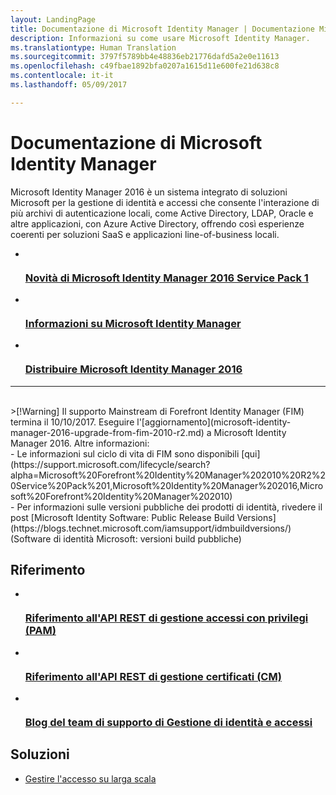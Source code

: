 ```yaml
---
layout: LandingPage
title: Documentazione di Microsoft Identity Manager | Documentazione Microsoft
description: Informazioni su come usare Microsoft Identity Manager.
ms.translationtype: Human Translation
ms.sourcegitcommit: 3797f5789bb4e48836eb21776dafd5a2e0e11613
ms.openlocfilehash: c49fbae1892bfa0207a1615d11e600fe21d638c8
ms.contentlocale: it-it
ms.lasthandoff: 05/09/2017

---
```

# <a name="microsoft-identity-manager-documentation"></a>Documentazione di Microsoft Identity Manager

Microsoft Identity Manager 2016 è un sistema integrato di soluzioni Microsoft per la gestione di identità e accessi che consente l'interazione di più archivi di autenticazione locali, come Active Directory, LDAP, Oracle e altre applicazioni, con Azure Active Directory, offrendo così esperienze coerenti per soluzioni SaaS e applicazioni line-of-business locali.

<ul class="panelContent cardsFTitle">
    <li>
        <a href="/microsoft-identity-manager/microsoft-identity-manager-2016-sp1-release-notes">
        <div class="cardSize">
            <div class="cardPadding">
                <div class="card">
                    <div class="cardImageOuter">
                        <div class="cardImage">
                            <img src="/media/common/i_whats-new.svg" alt="" />
                        </div>
                    </div>
                    <div class="cardText">
                        <h3>Novità di Microsoft Identity Manager 2016 Service Pack 1</h3>
                    </div>
                </div>
            </div>
        </div>
        </a>
    </li>
    <li>
        <a href="/microsoft-identity-manager/microsoft-identity-manager-2016">
        <div class="cardSize">
            <div class="cardPadding">
                <div class="card">
                    <div class="cardImageOuter">
                        <div class="cardImage">
                            <img src="/media/common/i_learn-about.svg" alt="" />
                        </div>
                    </div>
                    <div class="cardText">
                        <h3>Informazioni su Microsoft Identity Manager</h3>                    </div>
                </div>
            </div>
        </div>
        </a>
    </li>
    <li>
        <a href="/microsoft-identity-manager/microsoft-identity-manager-deploy">
        <div class="cardSize">
            <div class="cardPadding">
                <div class="card">
                    <div class="cardImageOuter">
                        <div class="cardImage">
                            <img src="/media/common/deploy.svg" alt="" />
                        </div>
                    </div>
                    <div class="cardText">
                        <h3>Distribuire Microsoft Identity Manager 2016</h3>
                    </div>
                </div>
            </div>
        </div>
        </a>
    </li>
</ul>

---
<br>
>[!Warning]
Il supporto Mainstream di Forefront Identity Manager (FIM) termina il 10/10/2017. Eseguire l'[aggiornamento](microsoft-identity-manager-2016-upgrade-from-fim-2010-r2.md) a Microsoft Identity Manager 2016. Altre informazioni: </br>  - Le informazioni sul ciclo di vita di FIM sono disponibili [qui](https://support.microsoft.com/lifecycle/search?alpha=Microsoft%20Forefront%20Identity%20Manager%202010%20R2%20Service%20Pack%201,Microsoft%20Identity%20Manager%202016,Microsoft%20Forefront%20Identity%20Manager%202010) </br> - Per informazioni sulle versioni pubbliche dei prodotti di identità, rivedere il post [Microsoft Identity Software: Public Release Build Versions](https://blogs.technet.microsoft.com/iamsupport/idmbuildversions/) (Software di identità Microsoft: versioni build pubbliche)

<h2>Riferimento</h2>
<ul class="panelContent cardsFTitle">
    <li>
        <a href="/microsoft-identity-manager/reference/privileged-access-management-rest-api-reference">
        <div class="cardSize">
            <div class="cardPadding">
                <div class="card">
                    <div class="cardImageOuter">
                        <div class="cardImage">
                            <img src="/media/common/i_reference.svg" alt="" />
                        </div>
                    </div>
                    <div class="cardText">
                        <h3>Riferimento all'API REST di gestione accessi con privilegi (PAM)</h3>
                    </div>
                </div>
            </div>
        </div>
        </a>
    </li>
        <li>
        <a href="/microsoft-identity-manager/reference/certificate-management-rest-api-reference">
        <div class="cardSize">
            <div class="cardPadding">
                <div class="card">
                    <div class="cardImageOuter">
                        <div class="cardImage">
                            <img src="/media/common/i_reference.svg" alt="" />
                        </div>
                    </div>
                    <div class="cardText">
                        <h3>Riferimento all'API REST di gestione certificati (CM)</h3>
                    </div>
                </div>
            </div>
        </div>
        </a>
    </li>
    <li>
        <a href="https://blogs.technet.microsoft.com/iamsupport/">
        <div class="cardSize">
            <div class="cardPadding">
                <div class="card">
                    <div class="cardImageOuter">
                        <div class="cardImage">
                            <img src="/media/common/i_blog.svg" alt="" />
                        </div>
                    </div>
                    <div class="cardText">
                        <h3>Blog del team di supporto di Gestione di identità e accessi</h3>
                    </div>
                </div>
            </div>
        </div>
        </a>
    </li>
</ul>

<h2>Soluzioni</h2>
<ul class="panelContent cardsW">
    <li>
        <div class="cardSize">
            <div class="cardPadding">
                <div class="card">
                    <div class="cardText">
                        <p><a href="/enterprise-mobility-security/solutions/manage-access-at-scale">Gestire l'accesso su larga scala</a></p>
                    </div>
                </div>
            </div>
        </div>
    </li>
</ul>

